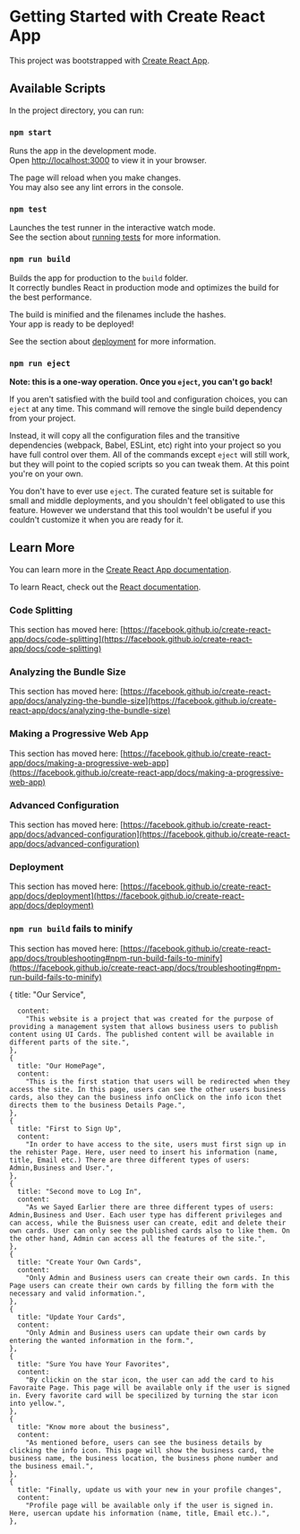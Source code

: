 # Getting Started with Create React App

This project was bootstrapped with [Create React App](https://github.com/facebook/create-react-app).

## Available Scripts

In the project directory, you can run:

### `npm start`

Runs the app in the development mode.\
Open [http://localhost:3000](http://localhost:3000) to view it in your browser.

The page will reload when you make changes.\
You may also see any lint errors in the console.

### `npm test`

Launches the test runner in the interactive watch mode.\
See the section about [running tests](https://facebook.github.io/create-react-app/docs/running-tests) for more information.

### `npm run build`

Builds the app for production to the `build` folder.\
It correctly bundles React in production mode and optimizes the build for the best performance.

The build is minified and the filenames include the hashes.\
Your app is ready to be deployed!

See the section about [deployment](https://facebook.github.io/create-react-app/docs/deployment) for more information.

### `npm run eject`

**Note: this is a one-way operation. Once you `eject`, you can't go back!**

If you aren't satisfied with the build tool and configuration choices, you can `eject` at any time. This command will remove the single build dependency from your project.

Instead, it will copy all the configuration files and the transitive dependencies (webpack, Babel, ESLint, etc) right into your project so you have full control over them. All of the commands except `eject` will still work, but they will point to the copied scripts so you can tweak them. At this point you're on your own.

You don't have to ever use `eject`. The curated feature set is suitable for small and middle deployments, and you shouldn't feel obligated to use this feature. However we understand that this tool wouldn't be useful if you couldn't customize it when you are ready for it.

## Learn More

You can learn more in the [Create React App documentation](https://facebook.github.io/create-react-app/docs/getting-started).

To learn React, check out the [React documentation](https://reactjs.org/).

### Code Splitting

This section has moved here: [https://facebook.github.io/create-react-app/docs/code-splitting](https://facebook.github.io/create-react-app/docs/code-splitting)

### Analyzing the Bundle Size

This section has moved here: [https://facebook.github.io/create-react-app/docs/analyzing-the-bundle-size](https://facebook.github.io/create-react-app/docs/analyzing-the-bundle-size)

### Making a Progressive Web App

This section has moved here: [https://facebook.github.io/create-react-app/docs/making-a-progressive-web-app](https://facebook.github.io/create-react-app/docs/making-a-progressive-web-app)

### Advanced Configuration

This section has moved here: [https://facebook.github.io/create-react-app/docs/advanced-configuration](https://facebook.github.io/create-react-app/docs/advanced-configuration)

### Deployment

This section has moved here: [https://facebook.github.io/create-react-app/docs/deployment](https://facebook.github.io/create-react-app/docs/deployment)

### `npm run build` fails to minify

This section has moved here: [https://facebook.github.io/create-react-app/docs/troubleshooting#npm-run-build-fails-to-minify](https://facebook.github.io/create-react-app/docs/troubleshooting#npm-run-build-fails-to-minify)

{
title: "Our Service",

      content:
        "This website is a project that was created for the purpose of providing a management system that allows business users to publish content using UI Cards. The published content will be available in different parts of the site.",
    },
    {
      title: "Our HomePage",
      content:
        "This is the first station that users will be redirected when they access the site. In this page, users can see the other users business cards, also they can the business info onClick on the info icon thet directs them to the business Details Page.",
    },
    {
      title: "First to Sign Up",
      content:
        "In order to have access to the site, users must first sign up in the rehister Page. Here, user need to insert his information (name, title, Email etc.) There are three different types of users: Admin,Business and User.",
    },
    {
      title: "Second move to Log In",
      content:
        "As we Sayed Earlier there are three different types of users: Admin,Business and User. Each user type has different privileges and can access, while the Buisness user can create, edit and delete their own cards. User can only see the published cards also to like them. On the other hand, Admin can access all the features of the site.",
    },
    {
      title: "Create Your Own Cards",
      content:
        "Only Admin and Business users can create their own cards. In this Page users can create their own cards by filling the form with the necessary and valid information.",
    },
    {
      title: "Update Your Cards",
      content:
        "Only Admin and Business users can update their own cards by entering the wanted information in the form.",
    },
    {
      title: "Sure You have Your Favorites",
      content:
        "By clickin on the star icon, the user can add the card to his Favoraite Page. This page will be available only if the user is signed in. Every favorite card will be specilized by turning the star icon into yellow.",
    },
    {
      title: "Know more about the business",
      content:
        "As mentioned before, users can see the business details by clicking the info icon. This page will show the business card, the business name, the business location, the business phone number and the business email.",
    },
    {
      title: "Finally, update us with your new in your profile changes",
      content:
        "Profile page will be available only if the user is signed in. Here, usercan update his information (name, title, Email etc.).",
    },
